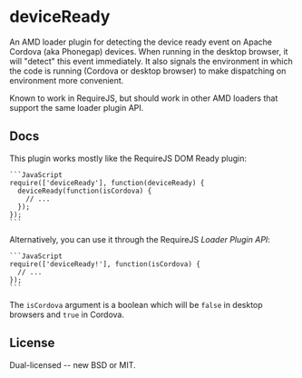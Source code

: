 # deviceReady

An AMD loader plugin for detecting the device ready event on Apache
Cordova (aka Phonegap) devices.  When running in the desktop browser,
it will "detect" this event immediately.  It also signals the
environment in which the code is running (Cordova or desktop browser)
to make dispatching on environment more convenient.

Known to work in RequireJS, but should work in other AMD loaders that
support the same loader plugin API.

## Docs

This plugin works mostly like the RequireJS DOM Ready plugin:

	```JavaScript
	require(['deviceReady'], function(deviceReady) {
	  deviceReady(function(isCordova) {
	    // ...
	  });
	});
	```

Alternatively, you can use it through the RequireJS *Loader Plugin API*:

	```JavaScript
	require(['deviceReady!'], function(isCordova) {
	  // ...
	});
	```

The `isCordova` argument is a boolean which will be `false` in desktop
browsers and `true` in Cordova.

## License

Dual-licensed -- new BSD or MIT.